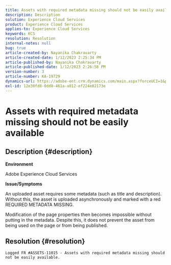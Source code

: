 ```yaml
---
title: Assets with required metadata missing should not be easily available
description: Description
solution: Experience Cloud Services
product: Experience Cloud Services
applies-to: Experience Cloud Services
keywords: KCS
resolution: Resolution
internal-notes: null
bug: true
article-created-by: Nayanika Chakravarty
article-created-date: 1/12/2023 2:25:34 PM
article-published-by: Nayanika Chakravarty
article-published-date: 1/12/2023 2:26:58 PM
version-number: 3
article-number: KA-19729
dynamics-url: https://adobe-ent.crm.dynamics.com/main.aspx?forceUCI=1&pagetype=entityrecord&etn=knowledgearticle&id=5e0a20f5-8492-ed11-aad1-6045bd006c82
exl-id: 12e30fd8-0dd8-461a-a812-ef224e82173e
---
```

# Assets with required metadata missing should not be easily available

## Description {#description}


<b>Environment</b>

Adobe Experience Cloud Services

<b>Issue/Symptoms</b>

An uploaded asset requires some metadata (such as title and description). Without this, the asset is uploaded asynchronously and marked with a red REQUIRED METADATA MISSING.

Modification of the page properties then becomes impossible without putting in the metadata. Despite this, it does not prevent the asset from being used on the page or from being published.


## Resolution {#resolution}


`Logged FR #ASSETS-11015 - Assets with required metadata missing should not be easily available.`
